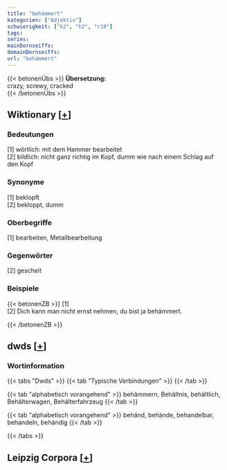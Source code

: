 ```yaml
---
title: "behämmert"
kategorien: ["Adjektiv"]
schwierigkeit: ["k2", "h2", "r19"]
tags:
series:
mainDornseiffs:
domainDornseiffs:
url: "behämmert"
---
```


{{< betonenÜbs >}}
**Übersetzung:**  
crazy, screwy, cracked  
{{< /betonenÜbs >}}

## Wiktionary [[+](https://de.wiktionary.org/wiki/behämmert)]

### Bedeutungen
[1] wörtlich: mit dem Hammer bearbeitet  
[2] bildlich: nicht ganz richtig im Kopf, dumm wie nach einem Schlag auf den Kopf  

### Synonyme
[1] beklopft  
[2] bekloppt, dumm  

### Oberbegriffe
[1] bearbeiten, Metallbearbeitung  

### Gegenwörter
[2] gescheit  

### Beispiele
{{< betonenZB >}}
[1]  
[2] Dich kann man nicht ernst nehmen, du bist ja behämmert.  

{{< /betonenZB >}}


## dwds [[+](https://www.dwds.de/wb/behämmert)]

### Wortinformation
{{< tabs "Dwds" >}}
{{< tab "Typische Verbindungen" >}}
{{< /tab >}}

{{< tab "alphabetisch vorangehend" >}}
behämmern, Behältnis, behältlich, Behälterwagen, Behälterfahrzeug
{{< /tab >}}

{{< tab "alphabetisch vorangehend" >}}
behänd, behände, behandelbar, behandeln, behändig
{{< /tab >}}

{{< /tabs >}}

## Leipzig Corpora [[+](https://corpora.uni-leipzig.de/en/res?word=behämmert&corpusId=deu_newscrawl-public_2018)]

